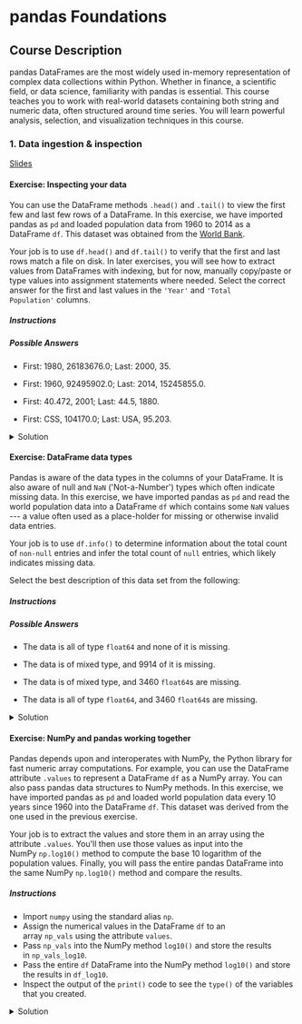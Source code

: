 # pandas Foundations

## Course Description

pandas DataFrames are the most widely used in-memory representation of complex data collections within Python. Whether in finance, a scientific field, or data science, familiarity with pandas is essential. This course teaches you to work with real-world datasets containing both string and numeric data, often structured around time series. You will learn powerful analysis, selection, and visualization techniques in this course.

### 1. Data ingestion & inspection
[Slides](./01_chapter1.pdf)


#### Exercise: Inspecting your data

You can use the DataFrame methods `.head()` and `.tail()` to view the first few and last few rows of a DataFrame. In this exercise, we have imported pandas as `pd` and loaded population data from 1960 to 2014 as a DataFrame `df`. This dataset was obtained from the [World Bank](http://databank.worldbank.org/data/reports.aspx?source=2&type=metadata&series=SP.URB.TOTL.IN.ZS#).

Your job is to use `df.head()` and `df.tail()` to verify that the first and last rows match a file on disk. In later exercises, you will see how to extract values from DataFrames with indexing, but for now, manually copy/paste or type values into assignment statements where needed. Select the correct answer for the first and last values in the `'Year'` and `'Total Population'` columns.

##### Instructions

##### Possible Answers

-   First: 1980, 26183676.0; Last: 2000, 35.

-   First: 1960, 92495902.0; Last: 2014, 15245855.0.

-   First: 40.472, 2001; Last: 44.5, 1880.

-   First: CSS, 104170.0; Last: USA, 95.203.

<details>
<summary>Solution</summary>
  
  **First: 1960, 92495902.0; Last: 2014, 15245855.0.**

```python
    import pandas as pd
    df = pd.read_csv('datasets/world_ind_pop_data.csv')
    print(df.head())
    print(df.tail())        
```

</details>

#### Exercise: DataFrame data types

Pandas is aware of the data types in the columns of your DataFrame. It is also aware of null and `NaN` ('Not-a-Number') types which often indicate missing data. In this exercise, we have imported pandas as `pd` and read the world population data into a DataFrame `df` which contains some `NaN` values --- a value often used as a place-holder for missing or otherwise invalid data entries.

Your job is to use `df.info()` to determine information about the total count of `non-null` entries and infer the total count of `null` entries, which likely indicates missing data.

Select the best description of this data set from the following:

##### Instructions


##### Possible Answers

-   The data is all of type `float64` and none of it is missing.

-   The data is of mixed type, and 9914 of it is missing.

-   The data is of mixed type, and 3460 `float64`s are missing.

-   The data is all of type `float64`, and 3460 `float64`s are missing.

<details>
<summary>Solution</summary>
  
  **The data is of mixed type, and 3460 `float64`s are missing.**

```python
      import pandas as pd
      df = pd.read_csv('datasets/world_ind_pop_data.csv')
      # df is already manipulated, only original dataset available for download
      df.iloc[0:10380:3, -2] = np.nan
      # Above statement makes dataset similar to one DataCamp gives you on console
      df.info()
```
</details>

#### Exercise: NumPy and pandas working together

Pandas depends upon and interoperates with NumPy, the Python library for fast numeric array computations. For example, you can use the DataFrame attribute `.values` to represent a DataFrame `df` as a NumPy array. You can also pass pandas data structures to NumPy methods. In this exercise, we have imported pandas as `pd` and loaded world population data every 10 years since 1960 into the DataFrame `df`. This dataset was derived from the one used in the previous exercise.

Your job is to extract the values and store them in an array using the attribute `.values`. You'll then use those values as input into the NumPy `np.log10()` method to compute the base 10 logarithm of the population values. Finally, you will pass the entire pandas DataFrame into the same NumPy `np.log10()` method and compare the results.


##### Instructions

-   Import `numpy` using the standard alias `np`.
-   Assign the numerical values in the DataFrame `df` to an array `np_vals` using the attribute `values`.
-   Pass `np_vals` into the NumPy method `log10()` and store the results in `np_vals_log10`.
-   Pass the entire `df` DataFrame into the NumPy method `log10()` and store the results in `df_log10`.
-   Inspect the output of the `print()` code to see the `type()` of the variables that you created.

<details>
<summary>Solution</summary>

```python
    # Import numpy
    import numpy as np
    import pandas as pd

    df = pd.read_csv('datasets/world_population.csv')

    # Create array of DataFrame values: np_vals
    np_vals = df.values

    # Create new array of base 10 logarithm values: np_vals_log10
    np_vals_log10 = np.log10(np_vals)

    # Create array of new DataFrame by passing df to np.log10(): df_log10
    df_log10 = np.log10(df)

    # Print original and new data containers
    [print(x, 'has type', type(eval(x))) for x in ['np_vals', 'np_vals_log10', 'df', 'df_log10']]

```
*Output:*

    np_vals has type <class 'numpy.ndarray'>
    np_vals_log10 has type <class 'numpy.ndarray'>
    df has type <class 'pandas.core.frame.DataFrame'>
    df_log10 has type <class 'pandas.core.frame.DataFrame'>
</details>
